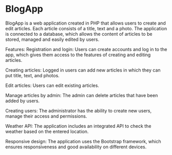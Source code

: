# BlogApp
BlogApp is a web application created in PHP that allows users to create and edit articles. Each article consists of a title, text and a photo. The application is connected to a database, which allows the content of articles to be stored, managed and easily edited by users.

Features:
Registration and login: Users can create accounts and log in to the app, which gives them access to the features of creating and editing articles.

Creating articles: Logged in users can add new articles in which they can put title, text, and photos.

Edit articles: Users can edit existing articles.

Manage articles by admin: The admin can delete articles that have been added by users.

Creating users: The administrator has the ability to create new users, manage their access and permissions.

Weather API: The application includes an integrated API to check the weather based on the entered location.

Responsive design: The application uses the Bootstrap framework, which ensures responsiveness and good availability on different devices.
